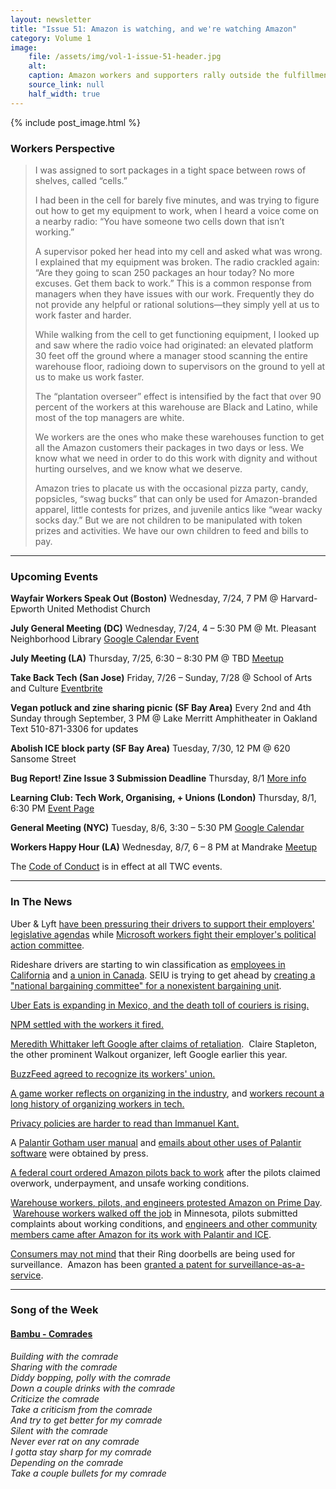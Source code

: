 ```yaml
---
layout: newsletter
title: "Issue 51: Amazon is watching, and we're watching Amazon"
category: Volume 1
image:
    file: /assets/img/vol-1-issue-51-header.jpg
    alt:
    caption: Amazon workers and supporters rally outside the fulfillment center in Shakopee on Prime Day
    source_link: null
    half_width: true
---
```


<!-- Content imported from: https://us11.campaign-archive.com/?e=dbff030191&u=194e57c175176cfd13007a197&id=94b31e365f -->

<!--excerpt-->

{% include post_image.html %}

###  Workers Perspective

> I was assigned to sort packages in a tight space between rows of shelves, called “cells.”
>
> I had been in the cell for barely five minutes, and was trying to figure out how to get my equipment to work, when I heard a voice come on a nearby radio: “You have someone two cells down that isn’t working.”
>
> A supervisor poked her head into my cell and asked what was wrong. I explained that my equipment was broken. The radio crackled again: “Are they going to scan 250 packages an hour today? No more excuses. Get them back to work.” This is a common response from managers when they have issues with our work. Frequently they do not provide any helpful or rational solutions—they simply yell at us to work faster and harder.
>
> While walking from the cell to get functioning equipment, I looked up and saw where the radio voice had originated: an elevated platform 30 feet off the ground where a manager stood scanning the entire warehouse floor, radioing down to supervisors on the ground to yell at us to make us work faster.
>
> The “plantation overseer” effect is intensified by the fact that over 90 percent of the workers at this warehouse are Black and Latino, while most of the top managers are white.
>
> We workers are the ones who make these warehouses function to get all the Amazon customers their packages in two days or less. We know what we need in order to do this work with dignity and without hurting ourselves, and we know what we deserve.
>
> Amazon tries to placate us with the occasional pizza party, candy, popsicles, “swag bucks” that can only be used for Amazon-branded apparel, little contests for prizes, and juvenile antics like “wear wacky socks day.” But we are not children to be manipulated with token prizes and activities. We have our own children to feed and bills to pay.

***

###  Upcoming Events

**Wayfair Workers Speak Out (Boston)**
Wednesday, 7/24, 7 PM @ Harvard-Epworth United Methodist Church

**July General Meeting (DC)**
Wednesday, 7/24, 4 – 5:30 PM @ Mt. Pleasant Neighborhood Library
[Google Calendar Event](https://www.google.com/calendar/event?eid=Nmo1aXJybmdsbWd2ZzNzaHBvZDIyZ2s3NnQgYzRrMzVscGt2YW1wMmZuMm1yMXA1YzBzMzRAZw&ctz=America/New_York)

**July Meeting (LA)**
Thursday, 7/25, 6:30 – 8:30 PM @ TBD
[Meetup](https://www.meetup.com/Tech-Workers-Coalition-LA/events/262926446/)

**Take Back Tech (San Jose)**
Friday, 7/26 – Sunday, 7/28 @ School of Arts and Culture
[Eventbrite](https://www.eventbrite.com/e/take-back-tech-tickets-62359088713)

**Vegan potluck and zine sharing picnic (SF Bay Area)**
Every 2nd and 4th Sunday through September, 3 PM @ Lake Merritt Amphitheater in Oakland
Text 510-871-3306 for updates

**Abolish ICE block party (SF Bay Area)**
Tuesday, 7/30, 12 PM @ 620 Sansome Street

**Bug Report! Zine Issue 3 Submission Deadline**
Thursday, 8/1
[More info](https://bugreportzine.noblogs.org/post/2019/07/14/submit-to-issue-3-on-call-to-action/)

**Learning Club: Tech Work, Organising, + Unions (London)**
Thursday, 8/1, 6:30 PM
[Event Page](https://attending.io/events/tech-work-organising-unions)

**General Meeting (NYC)**
Tuesday, 8/6, 3:30 – 5:30 PM
[Google Calendar](https://www.google.com/calendar/event?eid=N2Z0Ymlrb21qdG1kdm1sa2VhNDc5cm1kNXQgdGVjaHdvcmtlcnNjb2FsaXRpb25ueWNAbQ)

**Workers Happy Hour (LA)**
Wednesday, 8/7, 6 – 8 PM at Mandrake
[Meetup](https://www.meetup.com/Tech-Workers-Coalition-LA/events/nxbqxqyzlbkb/)

The [Code of Conduct](https://techworkerscoalition.org/community-guide.html) is in effect at all TWC events.

***

###  In The News

Uber & Lyft [have been pressuring their drivers to support their employers' legislative agendas](https://missionlocal.org/2019/06/uber-and-lyft-lobby-drivers-to-oppose-state-bill-through-in-app-messages/) while [Microsoft workers fight their employer's political action committee](https://onezero.medium.com/a-group-of-microsoft-employees-is-fighting-the-companys-political-action-committee-7dae732290e3).

Rideshare drivers are starting to win classification as [employees in California](https://gizmodo.com/workers-rack-up-another-victory-as-california-preps-to-1836259133) and [a union in Canada](https://www.globenewswire.com/news-release/2019/06/24/1873334/0/en/Toronto-Uber-drivers-join-the-union-UFCW-Canada-MEDIA-CONFERENCE-ALERT.html). SEIU is trying to get ahead by [creating a "national bargaining committee" for a nonexistent bargaining unit](https://twitter.com/veenadubal/status/1145406767930544128).

[Uber Eats is expanding in Mexico, and the death toll of couriers is rising.](https://www.theverge.com/2019/7/3/20679004/uber-eats-mexico-delivery-courier-death-injury-insurance-expansion)

[NPM settled with the workers it fired.](https://www.theregister.co.uk/2019/07/02/npm_abandons_settlement_talks/)

[Meredith Whittaker left Google after claims of retaliation](https://www.theverge.com/2019/7/16/20695964/google-protest-leader-meredith-whittaker-leaves-company).  Claire Stapleton, the other prominent Walkout organizer, left Google earlier this year.

[BuzzFeed agreed to recognize its workers' union.](https://www.bloomberg.com/news/articles/2019-07-19/buzzfeed-reaches-deal-to-recognize-union-after-months-of-talks)

[A game worker reflects on organizing in the industry](https://seattleiww.org/2019/06/25/game-industry-campaign-postmortem/), and [workers recount a long history of organizing workers in tech.](https://magazine.scienceforthepeople.org/vol22-1/lessons-from-the-long-sixties-for-organizing-in-tech-today/)

[Privacy policies are harder to read than Immanuel Kant.](https://www.nytimes.com/interactive/2019/06/12/opinion/facebook-google-privacy-policies.html)

A [Palantir Gotham user manual](https://www.vice.com/en_us/article/9kx4z8/revealed-this-is-palantirs-top-secret-user-manual-for-cops) and [emails about other uses of Palantir software](https://www.wnyc.org/story/palantir-directly-powers-ice-workplace-raids-emails-show/) were obtained by press.

[A federal court ordered Amazon pilots back to work](https://www.businessinsider.com/amazon-air-work-slowdown-federal-court-ruling-union-contract-dispute-2019-7) after the pilots claimed overwork, underpayment, and unsafe working conditions.

[Warehouse workers, pilots, and engineers protested Amazon on Prime Day](https://www.cbsnews.com/news/amazon-prime-day-2019-protests-by-warehouse-workers-pilots-and-software-engineers/).  [Warehouse workers walked off the job](https://www.theverge.com/2019/7/16/20696154/amazon-prime-day-2019-strike-warehouse-workers-inhumane-conditions-the-rate-productivity) in Minnesota, pilots submitted complaints about working conditions, and [engineers and other community members came after Amazon for its work with Palantir and ICE](https://www.businessinsider.com/amazon-employees-letter-protest-palantir-ice-camps-2019-7).

[Consumers may not mind](https://www.theatlantic.com/technology/archive/2019/06/police-offer-amazon-ring-free-exchange-access/592243/) that their Ring doorbells are being used for surveillance.  Amazon has been [granted a patent for surveillance-as-a-service](https://qz.com/1648875/amazon-receives-us-patent-for-surveillance-as-a-service/).

***

### Song of the Week

#### [Bambu - Comrades](https://www.youtube.com/watch?v=H2VDED--fi8&feature=youtu.be)

_Building with the comrade_  
_Sharing with the comrade_  
_Diddy bopping, polly with the comrade_  
_Down a couple drinks with the comrade_  
_Criticize the comrade_  
_Take a criticism from the comrade_  
_And try to get better for my comrade_  
_Silent with the comrade_  
_Never ever rat on any comrade_  
_I gotta stay sharp for my comrade_  
_Depending on the comrade_  
_Take a couple bullets for my comrade_  

